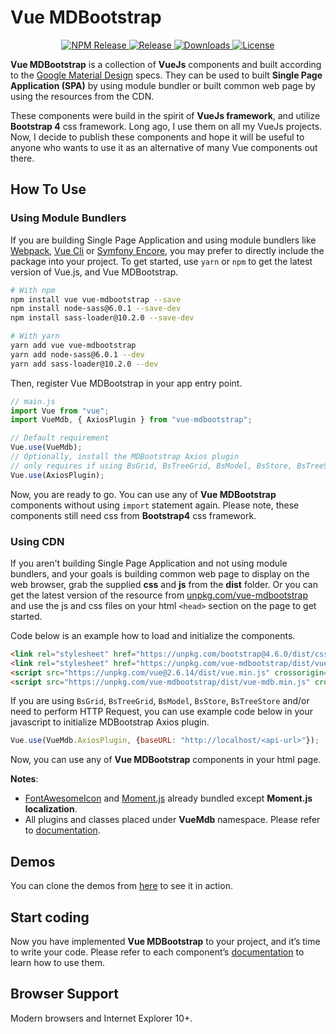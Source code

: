 # Vue MDBootstrap

<p style="text-align: center">
  <a href="https://www.npmjs.com/package/vue-mdbootstrap">
    <img src="https://flat.badgen.net/npm/v/vue-mdbootstrap" alt="NPM Release">
  </a>
  <a href="https://github.com/ahmadfajar/vue-mdbootstrap">
    <img src="https://flat.badgen.net/github/release/ahmadfajar/vue-mdbootstrap?icon=github" alt="Release">
  </a>
  <a href="https://www.npmjs.com/package/vue-mdbootstrap">
    <img src="https://flat.badgen.net/npm/dt/vue-mdbootstrap" alt="Downloads">
  </a>
  <a href="https://www.npmjs.com/package/vue-mdbootstrap">
    <img src="https://flat.badgen.net/github/license/ahmadfajar/vue-mdbootstrap" alt="License">
  </a>
</p>


**Vue MDBootstrap** is a collection of **VueJs** components and built according to 
the <a href="https://material.io/design" target="_blank">Google Material Design</a> 
specs. They can be used to built **Single Page Application (SPA)** by using module 
bundler or built common web page by using the resources from the CDN.


These components were build in the spirit of **VueJs framework**, and utilize **Bootstrap 4** 
css framework. Long ago, I use them on all my VueJs projects. Now, I decide to publish 
these components and hope it will be useful to anyone who wants to use it as an alternative of
many Vue components out there. 


## How To Use

### Using Module Bundlers

If you are building Single Page Application and using module bundlers like 
[Webpack](https://webpack.js.org/), [Vue Cli](https://cli.vuejs.org/) or 
[Symfony Encore](https://symfony.com/doc/current/frontend/encore/installation.html), 
you may prefer to directly include the package into your project. To get started, 
use `yarn` or `npm` to get the latest version of Vue.js, and Vue MDBootstrap.

```bash
# With npm
npm install vue vue-mdbootstrap --save
npm install node-sass@6.0.1 --save-dev
npm install sass-loader@10.2.0 --save-dev

# With yarn
yarn add vue vue-mdbootstrap
yarn add node-sass@6.0.1 --dev
yarn add sass-loader@10.2.0 --dev
```

Then, register Vue MDBootstrap in your app entry point.

```js
// main.js
import Vue from "vue";
import VueMdb, { AxiosPlugin } from "vue-mdbootstrap";

// Default requirement
Vue.use(VueMdb);
// Optionally, install the MDBootstrap Axios plugin
// only requires if using BsGrid, BsTreeGrid, BsModel, BsStore, BsTreeStore or needs to perform HTTP Request
Vue.use(AxiosPlugin);
```

Now, you are ready to go. You can use any of **Vue MDBootstrap** components without 
using `import` statement again. Please note, these components still need css from 
**Bootstrap4** css framework. 


### Using CDN

If you aren't building Single Page Application and not using module bundlers, and 
your goals is building common web page to display on the web browser, grab the 
supplied **css** and **js** from the **dist** folder. Or you can get the latest 
version of the resource from [unpkg.com/vue-mdbootstrap](https://unpkg.com/vue-mdbootstrap)
and use the js and css files on your html `<head>` section on the page to get started. 

Code below is an example how to load and initialize the components.

```html
<link rel="stylesheet" href="https://unpkg.com/bootstrap@4.6.0/dist/css/bootstrap.min.css" crossorigin="anonymous">
<link rel="stylesheet" href="https://unpkg.com/vue-mdbootstrap/dist/vue-mdb.min.css" crossorigin="anonymous">
<script src="https://unpkg.com/vue@2.6.14/dist/vue.min.js" crossorigin="anonymous"></script>
<script src="https://unpkg.com/vue-mdbootstrap/dist/vue-mdb.min.js" crossorigin="anonymous"></script>
```

If you are using `BsGrid`, `BsTreeGrid`, `BsModel`, `BsStore`, `BsTreeStore` and/or 
need to perform HTTP Request, you can use example code below in your javascript to 
initialize MDBootstrap Axios plugin.

```js
Vue.use(VueMdb.AxiosPlugin, {baseURL: "http://localhost/<api-url>"});
```

Now, you can use any of **Vue MDBootstrap** components in your html page.

**Notes**: 

- [FontAwesomeIcon](https://fontawesome.com/icons?d=gallery&s=solid&m=free) and 
  [Moment.js](https://momentjs.com/) already bundled except **Moment.js localization**.
- All plugins and classes placed under **VueMdb** namespace. Please refer to 
  [documentation](https://vue-mdbootstrap.fajarconsultant.com/#/reference). 


## Demos

You can clone the demos from [here](https://github.com/ahmadfajar/vue-mdbootstrap-demos) 
to see it in action.

## Start coding

Now you have implemented **Vue MDBootstrap** to your project, and it’s time to write your 
code. Please refer to each component’s 
[documentation](https://vue-mdbootstrap.fajarconsultant.com/#/components) 
to learn how to use them.

## Browser Support

Modern browsers and Internet Explorer 10+.
